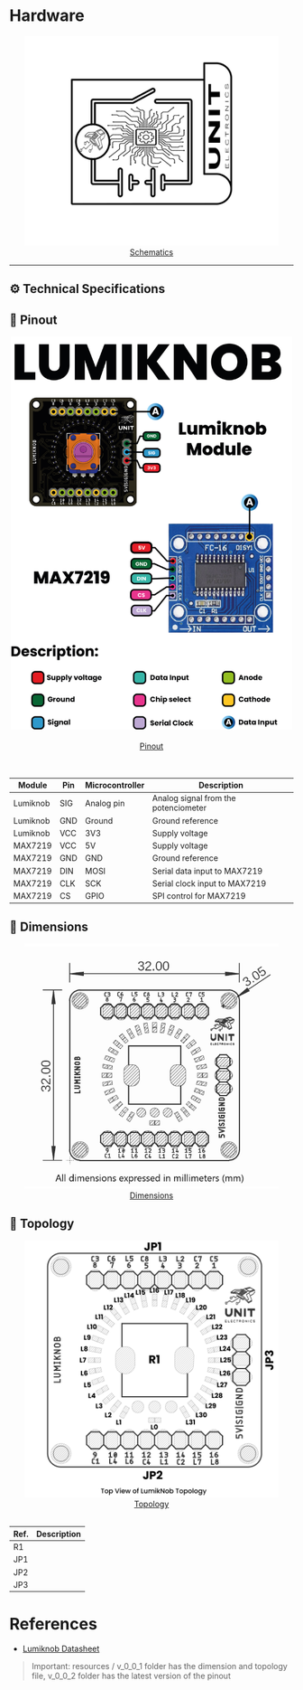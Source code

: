 # Hardware

<div align="center">
<a href="resources/img/Schematics_icon.jpg"><img src="resources/img/Schematics_icon.jpg" width="450px"><br/> Schematics</a>
</div>

---


## ⚙️ Technical Specifications





## 🔌 Pinout

<div align="center">
    <a href="resources/v_0_0_2/unit_pinout_v_0_0_2_ue0051_lumiknob_en.jpg"><img src="resources/v_0_0_2/unit_pinout_v_0_0_2_ue0051_lumiknob_en.jpg" width="500px"><br/><br/>Pinout</a>
    <br/>
    <br/>
    <br/>
    

| Module    | Pin | Microcontroller | Description                          |
|-----------|-----|-----------------|--------------------------------------|
| Lumiknob  | SIG | Analog pin      | Analog signal from the potenciometer |
| Lumiknob  | GND | Ground          | Ground reference                     |
| Lumiknob  | VCC | 3V3             | Supply voltage                       |
| MAX7219   | VCC | 5V              | Supply voltage                       |
| MAX7219   | GND | GND             | Ground reference                     |
| MAX7219   | DIN | MOSI            | Serial data input to MAX7219         |
| MAX7219   | CLK | SCK             | Serial clock input to MAX7219        |
| MAX7219   | CS  | GPIO            | SPI control for MAX7219              |


</div>

## 📏 Dimensions

<div align="center">
<a href="resources/v_0_0_1/unit_dimension_ue0051_lumiknob_v_0_0_1.png"><img src="resources/v_0_0_1/unit_dimension_ue0051_lumiknob_v_0_0_1.png" width="450px"><br/> Dimensions</a>
</div>

## 📃 Topology

<div align="center">
<a href="resources/v_0_0_1/unit_topology_v_0_0_1_ue0051_lumiknob.png"><img src="resources/v_0_0_1/unit_topology_v_0_0_1_ue0051_lumiknob.png" width="450px"><br/> Topology</a>
<br/>
<br/>

| Ref. | Description |
|------|-------------|
| R1   |             | 
| JP1  |             |
| JP2  |             |
| JP3  |             |

</div>

# References

- [Lumiknob Datasheet]()

> Important: resources / v_0_0_1 folder has the dimension and topology file, v_0_0_2 folder has the latest version of the pinout 